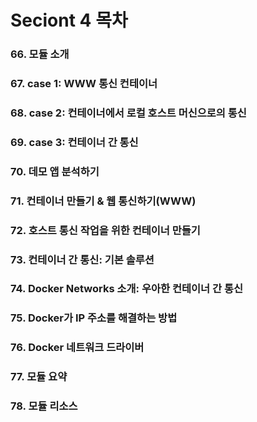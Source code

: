 # Seciont 4 목차

### 66. 모듈 소개
### 67. case 1: WWW 통신 컨테이너
### 68. case 2: 컨테이너에서 로컬 호스트 머신으로의 통신
### 69. case 3: 컨테이너 간 통신
### 70. 데모 앱 분석하기
### 71. 컨테이너 만들기 & 웹 통신하기(WWW)
### 72. 호스트 통신 작업을 위한 컨테이너 만들기
### 73. 컨테이너 간 통신: 기본 솔루션
### 74. Docker Networks 소개: 우아한 컨테이너 간 통신
### 75. Docker가 IP 주소를 해결하는 방법
### 76. Docker 네트워크 드라이버
### 77. 모듈 요약
### 78. 모듈 리소스
